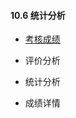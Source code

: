 #### 10.6 统计分析

* [考核成绩](/yong-hu-zhi-nan/yong-hu-shou-ce/kao-he/tong-ji-fen-xi/kao-he-cheng-ji.md)

* 评价分析

* 统计分析

* 成绩详情